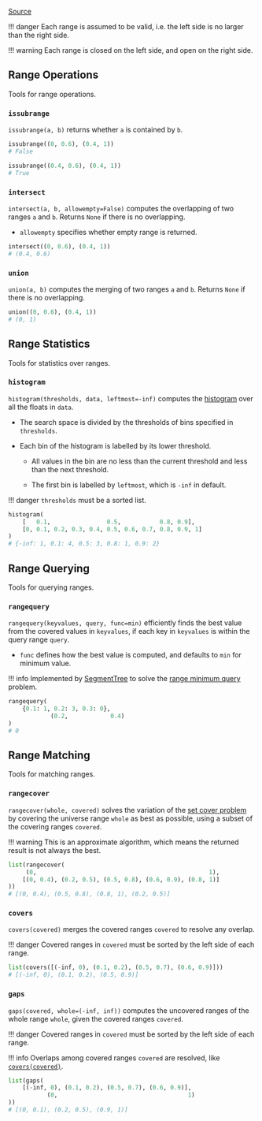 [Source](https://github.com/chuanconggao/extratools/blob/master/extratools/rangetools.py)

!!! danger
    Each range is assumed to be valid, i.e. the left side is no larger than the right side.

!!! warning
    Each range is closed on the left side, and open on the right side.

## Range Operations

Tools for range operations.

### `issubrange`

`issubrange(a, b)` returns whether `a` is contained by `b`.

``` python
issubrange((0, 0.6), (0.4, 1))
# False

issubrange((0.4, 0.6), (0.4, 1))
# True
```

### `intersect`

`intersect(a, b, allowempty=False)` computes the overlapping of two ranges `a` and `b`. Returns `None` if there is no overlapping.

- `allowempty` specifies whether empty range is returned.

``` python
intersect((0, 0.6), (0.4, 1))
# (0.4, 0.6)
```

### `union`

`union(a, b)` computes the merging of two ranges `a` and `b`. Returns `None` if there is no overlapping.

``` python
union((0, 0.6), (0.4, 1))
# (0, 1)
```

## Range Statistics

Tools for statistics over ranges.

### `histogram`

`histogram(thresholds, data, leftmost=-inf)` computes the [histogram](https://en.wikipedia.org/wiki/Histogram) over all the floats in `data`.

- The search space is divided by the thresholds of bins specified in `thresholds`.

- Each bin of the histogram is labelled by its lower threshold.

    - All values in the bin are no less than the current threshold and less than the next threshold.

    - The first bin is labelled by `leftmost`, which is `-inf` in default.

!!! danger
    `thresholds` must be a sorted list.

``` python
histogram(
    [   0.1,                0.5,           0.8, 0.9],
    [0, 0.1, 0.2, 0.3, 0.4, 0.5, 0.6, 0.7, 0.8, 0.9, 1]
)
# {-inf: 1, 0.1: 4, 0.5: 3, 0.8: 1, 0.9: 2}
```

## Range Querying

Tools for querying ranges.

### `rangequery`

`rangequery(keyvalues, query, func=min)` efficiently finds the best value from the covered values in `keyvalues`, if each key in `keyvalues` is within the query range `query`.

- `func` defines how the best value is computed, and defaults to `min` for minimum value.

!!! info
    Implemented by [SegmentTree](/datastructures/segmenttree.md) to solve the [range minimum query](https://en.wikipedia.org/wiki/Range_minimum_query) problem.

``` python
rangequery(
    {0.1: 1, 0.2: 3, 0.3: 0},
            (0.2,            0.4)
)
# 0
```

## Range Matching

Tools for matching ranges.

### `rangecover`

`rangecover(whole, covered)` solves the variation of the [set cover problem](https://en.wikipedia.org/wiki/Set_cover_problem) by covering the universe range `whole` as best as possible, using a subset of the covering ranges `covered`.

!!! warning
    This is an approximate algorithm, which means the returned result is not always the best.

``` python
list(rangecover(
     (0,                                                 1),
    [(0, 0.4), (0.2, 0.5), (0.5, 0.8), (0.6, 0.9), (0.8, 1)]
))
# [(0, 0.4), (0.5, 0.8), (0.8, 1), (0.2, 0.5)]
```

### `covers`

`covers(covered)` merges the covered ranges `covered` to resolve any overlap.

!!! danger
    Covered ranges in `covered` must be sorted by the left side of each range.

``` python
list(covers([(-inf, 0), (0.1, 0.2), (0.5, 0.7), (0.6, 0.9)]))
# [(-inf, 0), (0.1, 0.2), (0.5, 0.9)]
```

### `gaps`

`gaps(covered, whole=(-inf, inf))` computes the uncovered ranges of the whole range `whole`, given the covered ranges `covered`.

!!! danger
    Covered ranges in `covered` must be sorted by the left side of each range.

!!! info
    Overlaps among covered ranges `covered` are resolved, like [`covers(covered)`](#covers).

``` python
list(gaps(
    [(-inf, 0), (0.1, 0.2), (0.5, 0.7), (0.6, 0.9)],
           (0,                                     1)
))
# [(0, 0.1), (0.2, 0.5), (0.9, 1)]
```
